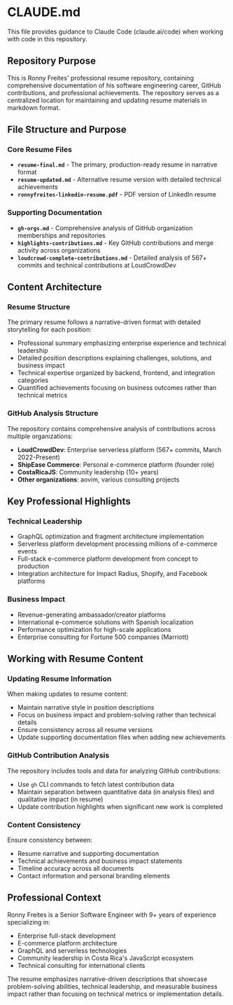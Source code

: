 # CLAUDE.md

This file provides guidance to Claude Code (claude.ai/code) when working with code in this repository.

## Repository Purpose

This is Ronny Freites' professional resume repository, containing comprehensive documentation of his software engineering career, GitHub contributions, and professional achievements. The repository serves as a centralized location for maintaining and updating resume materials in markdown format.

## File Structure and Purpose

### Core Resume Files
- **`resume-final.md`** - The primary, production-ready resume in narrative format
- **`resume-updated.md`** - Alternative resume version with detailed technical achievements
- **`ronnyfreites-linkedin-resume.pdf`** - PDF version of LinkedIn resume

### Supporting Documentation
- **`gh-orgs.md`** - Comprehensive analysis of GitHub organization memberships and repositories
- **`highlights-contributions.md`** - Key GitHub contributions and merge activity across organizations
- **`loudcrowd-complete-contributions.md`** - Detailed analysis of 567+ commits and technical contributions at LoudCrowdDev

## Content Architecture

### Resume Structure
The primary resume follows a narrative-driven format with detailed storytelling for each position:
- Professional summary emphasizing enterprise experience and technical leadership
- Detailed position descriptions explaining challenges, solutions, and business impact
- Technical expertise organized by backend, frontend, and integration categories
- Quantified achievements focusing on business outcomes rather than technical metrics

### GitHub Analysis Structure
The repository contains comprehensive analysis of contributions across multiple organizations:
- **LoudCrowdDev**: Enterprise serverless platform (567+ commits, March 2022-Present)
- **ShipEase Commerce**: Personal e-commerce platform (founder role)
- **CostaRicaJS**: Community leadership (10+ years)
- **Other organizations**: aovim, various consulting projects

## Key Professional Highlights

### Technical Leadership
- GraphQL optimization and fragment architecture implementation
- Serverless platform development processing millions of e-commerce events
- Full-stack e-commerce platform development from concept to production
- Integration architecture for Impact Radius, Shopify, and Facebook platforms

### Business Impact
- Revenue-generating ambassador/creator platforms
- International e-commerce solutions with Spanish localization
- Performance optimization for high-scale applications
- Enterprise consulting for Fortune 500 companies (Marriott)

## Working with Resume Content

### Updating Resume Information
When making updates to resume content:
- Maintain narrative style in position descriptions
- Focus on business impact and problem-solving rather than technical details
- Ensure consistency across all resume versions
- Update supporting documentation files when adding new achievements

### GitHub Contribution Analysis
The repository includes tools and data for analyzing GitHub contributions:
- Use `gh` CLI commands to fetch latest contribution data
- Maintain separation between quantitative data (in analysis files) and qualitative impact (in resume)
- Update contribution highlights when significant new work is completed

### Content Consistency
Ensure consistency between:
- Resume narrative and supporting documentation
- Technical achievements and business impact statements
- Timeline accuracy across all documents
- Contact information and personal branding elements

## Professional Context

Ronny Freites is a Senior Software Engineer with 9+ years of experience specializing in:
- Enterprise full-stack development
- E-commerce platform architecture
- GraphQL and serverless technologies
- Community leadership in Costa Rica's JavaScript ecosystem
- Technical consulting for international clients

The resume emphasizes narrative-driven descriptions that showcase problem-solving abilities, technical leadership, and measurable business impact rather than focusing on technical metrics or implementation details.